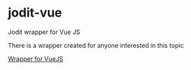 # jodit-vue
Jodit wrapper for Vue JS

There is a wrapper created for anyone interested in this topic

[Wrapper for VueJS](<https://github.com/WendellAdriel/jodit-vue>)